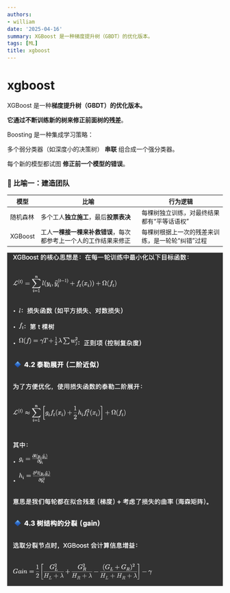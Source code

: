 ```yaml
---
authors:
- william
date: '2025-04-16'
summary: XGBoost 是一种梯度提升树（GBDT）的优化版本。
tags: [ML]
title: xgboost
---
```


# xgboost

XGBoost 是一种**梯度提升树（GBDT）的优化版本。**

**它通过不断训练新的树来修正前面树的残差**。

Boosting 是一种集成学习策略：

多个弱分类器（如深度小的决策树） **串联** 组合成一个强分类器。

每个新的模型都试图 **修正前一个模型的错误**。

### **🔷 比喻一：建造团队**

| **模型** | **比喻** | **行为逻辑** |
| --- | --- | --- |
| 随机森林 | 多个工人**独立施工**，最后**投票表决** | 每棵树独立训练，对最终结果都有“平等话语权” |
| XGBoost | 工人**一棵接一棵来补救错误**，每次都参考上一个人的工作结果来修正 | 每棵树根据上一次的残差来训练，是一轮轮“纠错”过程 |

![](output1.png)